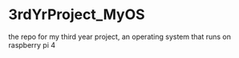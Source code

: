 # 3rdYrProject_MyOS
the repo for my third year project, an operating system that runs on raspberry pi 4
